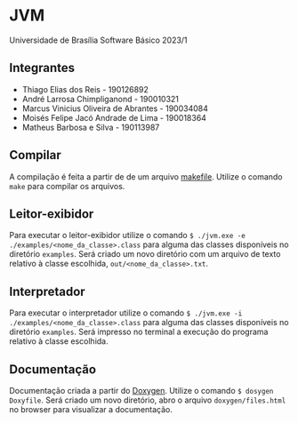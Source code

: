 # JVM
Universidade de Brasília
Software Básico
2023/1 

## Integrantes
- Thiago Elias dos Reis - 190126892
- André Larrosa Chimpliganond - 190010321
- Marcus Vinicius Oliveira de Abrantes - 190034084
- Moisés Felipe Jacó Andrade de Lima - 190018364
- Matheus Barbosa e Silva - 190113987

## Compilar
A compilação é feita a partir de de um arquivo [makefile](https://www.gnu.org/software/make/). Utilize o comando `make` para compilar os arquivos.

## Leitor-exibidor
Para executar o leitor-exibidor utilize o comando `$ ./jvm.exe -e ./examples/<nome_da_classe>.class` para alguma das classes disponíveis no diretório `examples`. Será criado um novo diretório com um arquivo de texto relativo à classe escolhida, `out/<nome_da_classe>.txt`.

## Interpretador
Para executar o interpretador utilize o comando `$ ./jvm.exe -i ./examples/<nome_da_classe>.class` para alguma das classes disponíveis no diretório `examples`. Será impresso no terminal a execução do programa relativo à classe escolhida.

## Documentação
Documentação criada a partir do [Doxygen](https://www.doxygen.nl/index.html). Utilize o comando `$ dosygen Doxyfile`. Será criado um novo diretório, abro o arquivo `doxygen/files.html` no browser para visualizar a documentação.